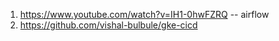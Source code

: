 1. https://www.youtube.com/watch?v=IH1-0hwFZRQ -- airflow
2. https://github.com/vishal-bulbule/gke-cicd
